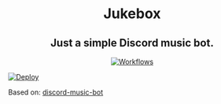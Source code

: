 <p align="center">
    <h1 align="center">Jukebox</h1>
    <h2 align="center">Just a simple Discord music bot.</h2>
</p>
<p align="center">
    <a href='https://github.com/Hazmi35/rendang/workflows/'>
        <img alt="Workflows" src="https://github.com/Hazmi35/jukebox/workflows/Node.js%20CI/badge.svg">
    </a>
</p>

<a href="https://heroku.com/deploy?template=https://github.com/Hazmi35/jukebox">
  <img src="https://www.herokucdn.com/deploy/button.svg" alt="Deploy">
</a>

Based on: [discord-music-bot](https://github.com/iCrawl/discord-music-bot)
